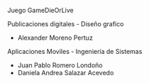 Juego GameDieOrLive

Publicaciones digitales - Diseño grafico 

- Alexander Moreno Pertuz

Aplicaciones Moviles - Ingeniería de Sistemas

- Juan Pablo Romero Londoño
- Daniela Andrea Salazar Acevedo
